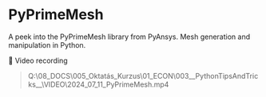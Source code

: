 
# PyPrimeMesh

A peek into the PyPrimeMesh library from PyAnsys. Mesh generation and manipulation in Python.

🎥 Video recording

 > Q:\08_DOCS\005_Oktatás_Kurzus\01_ECON\003__PythonTipsAndTricks__\VIDEO\2024_07_11_PyPrimeMesh.mp4
